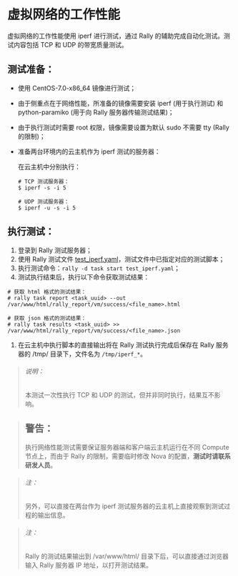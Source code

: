 # 虚拟网络的工作性能

虚拟网络的工作性能使用 iperf 进行测试，通过 Rally 的辅助完成自动化测试。测试内容包括 TCP 和 UDP 的带宽质量测试。

## 测试准备：

  * 使用 CentOS-7.0-x86_64 镜像进行测试；
  * 由于侧重点在于网络性能，所准备的镜像需要安装 iperf (用于执行测试) 和 python-paramiko (用于向 Rally 服务器传输测试结果)；
  * 由于执行测试时需要 root 权限，镜像需要设置为默认 sudo 不需要 tty (Rally 的限制)；
  * 准备两台环境内的云主机作为 iperf 测试的服务器：

    在云主机中分别执行：

    ```
    # TCP 测试服务器：
    $ iperf -s -i 5

    # UDP 测试服务器：
    $ iperf -u -s -i 5
    ```

## 执行测试：

1. 登录到 Rally 测试服务器；
1. 使用 Rally 测试文件 [test_iperf.yaml](https://github.com/eayunstack/rally/blob/EayunStack_v1.0/use_rally/scenarions_with_args/vm/test_iperf.yaml)，测试文件中已指定对应的测试脚本；
1. 执行测试命令：`rally -d task start test_iperf.yaml`；
1. 测试执行结束后，执行以下命令获取测试结果：

  ```
  # 获取 html 格式的测试结果：
  # rally task report <task_uuid> --out /var/www/html/rally_report/vm/success/<file_name>.html

  # 获取 json 格式的测试结果：
  # rally task results <task_uuid> >> /var/www/html/rally_report/vm/success/<file_name>.json
  ```

1. 在云主机中执行脚本的直接输出将在 Rally 测试执行完成后保存在 Rally 服务器的 /tmp/ 目录下，文件名为 `/tmp/iperf_*`。

> ###### 说明：
> 本测试一次性执行 TCP 和 UDP 的测试，但并非同时执行，结果互不影响。

> ## 警告：
> 执行网络性能测试需要保证服务器端和客户端云主机运行在不同 Compute 节点上，而由于 Rally 的限制，需要临时修改 Nova 的配置，**测试时请联系研发人员**。

> ###### 注：
> 另外，可以直接在两台作为 iperf 测试服务器的云主机上直接观察到测试过程的输出信息。

> ###### 注：
> Rally 的测试结果输出到 /var/www/html/ 目录下后，可以直接通过浏览器输入 Rally 服务器 IP 地址，以打开测试结果。
